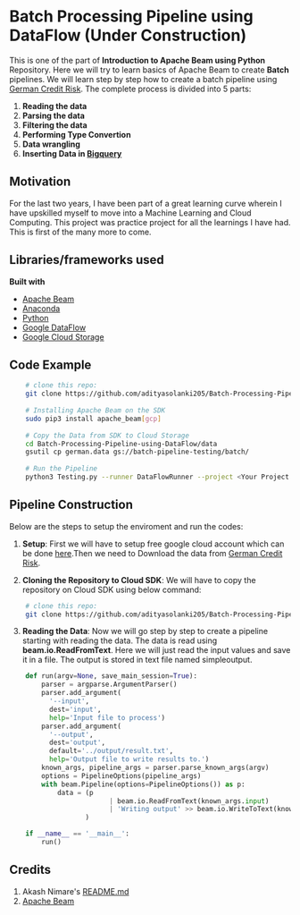 # Batch Processing Pipeline using DataFlow (Under Construction)
This is one of the part of **Introduction to Apache Beam using Python** Repository. Here we will try to learn basics of Apache Beam to create **Batch** pipelines. We will learn step by step how to create a batch pipeline using [German Credit Risk](https://www.kaggle.com/uciml/german-credit). The complete process is divided into 5 parts:

1. **Reading the data**
2. **Parsing the data**
3. **Filtering the data**
4. **Performing Type Convertion**
5. **Data wrangling**
6. **Inserting Data in [Bigquery](https://cloud.google.com/bigquery)**


## Motivation
For the last two years, I have been part of a great learning curve wherein I have upskilled myself to move into a Machine Learning and Cloud Computing. This project was practice project for all the learnings I have had. This is first of the many more to come. 
 

## Libraries/frameworks used

<b>Built with</b>
- [Apache Beam](https://beam.apache.org/documentation/programming-guide/)
- [Anaconda](https://www.anaconda.com/)
- [Python](https://www.python.org/)
- [Google DataFlow](https://cloud.google.com/dataflow)
- [Google Cloud Storage](https://cloud.google.com/storage)

## Code Example

```bash
    # clone this repo:
    git clone https://github.com/adityasolanki205/Batch-Processing-Pipeline-using-DataFlow.git
    
    # Installing Apache Beam on the SDK
    sudo pip3 install apache_beam[gcp]
    
    # Copy the Data from SDK to Cloud Storage
    cd Batch-Processing-Pipeline-using-DataFlow/data
    gsutil cp german.data gs://batch-pipeline-testing/batch/
    
    # Run the Pipeline
    python3 Testing.py --runner DataFlowRunner --project <Your Project Name> --temp_location gs://batch-pipeline-testing/Batch/Temp --staging_location gs://batch-pipeline-testing/Batch/Stage --input gs://batch-pipeline-testing/Batch/german.data --region asia-east1 --job_name germannnalysis
```

## Pipeline Construction

Below are the steps to setup the enviroment and run the codes:

1. **Setup**: First we will have to setup free google cloud account which can be done [here](https://cloud.google.com/free).Then we need to Download the data from [German Credit Risk](https://www.kaggle.com/uciml/german-credit).

2. **Cloning the Repository to Cloud SDK**: We will have to copy the repository on Cloud SDK using below command:

```bash
    # clone this repo:
    git clone https://github.com/adityasolanki205/Batch-Processing-Pipeline-using-DataFlow.git
```

3. **Reading the Data**: Now we will go step by step to create a pipeline starting with reading the data. The data is read using **beam.io.ReadFromText**. Here we will just read the input values and save it in a file. The output is stored in text file named simpleoutput.

```python
    def run(argv=None, save_main_session=True):
        parser = argparse.ArgumentParser()
        parser.add_argument(
          '--input',
          dest='input',
          help='Input file to process')
        parser.add_argument(
          '--output',
          dest='output',
          default='../output/result.txt',
          help='Output file to write results to.')
        known_args, pipeline_args = parser.parse_known_args(argv)
        options = PipelineOptions(pipeline_args)
        with beam.Pipeline(options=PipelineOptions()) as p:
            data = (p 
                         | beam.io.ReadFromText(known_args.input)
                         | 'Writing output' >> beam.io.WriteToText(known_args.output)
                   ) 

    if __name__ == '__main__':
        run()
``` 


## Credits
1. Akash Nimare's [README.md](https://gist.github.com/akashnimare/7b065c12d9750578de8e705fb4771d2f#file-readme-md)
2. [Apache Beam](https://beam.apache.org/documentation/programming-guide/#triggers)
